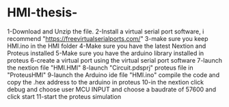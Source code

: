 # HMI-thesis-
1-Download and Unzip the file.
2-Install a virtual serial port software, i recommend "https://freevirtualserialports.com/"
3-make sure you keep HMI.ino in the HMI folder 
4-Make sure you have the latest Nextion and Proteus installed 
5-Make sure you have the arduino library installed in proteus
6-create a virtual port using the virtual serial port software
7-launch the nextion file "HMI.HMI"
8-launch "Circuit.pdsprj" proteus file in "ProteusHMI"
9-launch the Arduino ide file "HMI.ino" compile the code and copy the .hex address to the arduino in proteus
10-in the nextion click debug and choose user MCU INPUT and choose a baudrate of 57600 and click start 
11-start the proteus simulation
